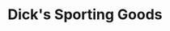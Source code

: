 ---
title: "Dick's Sporting Goods"
url: /indianapolis/dicks-sporting-goods-east-82nd-street/
shop: Sport
---